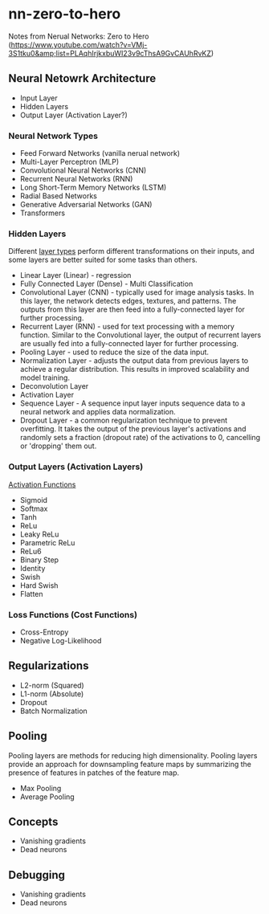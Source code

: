 # nn-zero-to-hero
Notes from Nerual Networks: Zero to Hero (https://www.youtube.com/watch?v=VMj-3S1tku0&amp;list=PLAqhIrjkxbuWI23v9cThsA9GvCAUhRvKZ)

## Neural Netowrk Architecture
- Input Layer
- Hidden Layers
- Output Layer (Activation Layer?)

### Neural Network Types
- Feed Forward Networks (vanilla nerual network)
- Multi-Layer Perceptron (MLP)
- Convolutional Neural Networks (CNN)
- Recurrent Neural Networks (RNN)
- Long Short-Term Memory Networks (LSTM)
- Radial Based Networks
- Generative Adversarial Networks (GAN)
- Transformers

### Hidden Layers

Different [layer types](https://en.wikipedia.org/wiki/Layer_(deep_learning)) perform different transformations on their inputs, and some layers are better suited for some tasks than others.
- Linear Layer (Linear) - regression
- Fully Connected Layer (Dense) - Multi Classification
- Convolutional Layer (CNN) - typically used for image analysis tasks. In this layer, the network detects edges, textures, and patterns. The outputs from this layer are then feed into a fully-connected layer for further processing.
- Recurrent Layer (RNN) - used for text processing with a memory function. Similar to the Convolutional layer, the output of recurrent layers are usually fed into a fully-connected layer for further processing.  
- Pooling Layer - used to reduce the size of the data input.
- Normalization Layer - adjusts the output data from previous layers to achieve a regular distribution. This results in improved scalability and model training.
- Deconvolution Layer
- Activation Layer
- Sequence Layer - A sequence input layer inputs sequence data to a neural network and applies data normalization.
- Dropout Layer - a common regularization technique to prevent overfitting.  It takes the output of the previous layer's activations and randomly sets a fraction (dropout rate) of the activations to 0, cancelling or 'dropping' them out.
   
### Output Layers (Activation Layers)
[Activation Functions](https://en.wikipedia.org/wiki/Activation_function)
- Sigmoid
- Softmax
- Tanh
- ReLu
- Leaky ReLu
- Parametric ReLu
- ReLu6
- Binary Step
- Identity
- Swish
- Hard Swish
- Flatten

### Loss Functions (Cost Functions)
- Cross-Entropy
- Negative Log-Likelihood

## Regularizations
- L2-norm (Squared)
- L1-norm (Absolute)
- Dropout
- Batch Normalization

## Pooling
Pooling layers are methods for reducing high dimensionality. Pooling layers provide an approach for downsampling feature maps by summarizing the presence of features in patches of the feature map.
- Max Pooling
- Average Pooling

## Concepts
- Vanishing gradients
- Dead neurons
  
## Debugging
- Vanishing gradients
- Dead neurons
